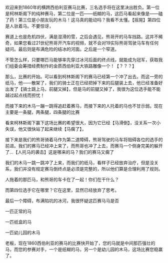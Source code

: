 欢迎来到1860年的横跨西伯利亚赛马比赛，三名选手将在这里决出胜负。第一位是柯林斯阁下的纯种赛马，第二位是一匹——纸糊的马，这匹马看起来像是——磕了药！第三位是小朋友玩的木马！这马真的能动吗？我看不太懂。【摇晃】第四位是人驮着马。不要惊讶，

赛道上也是危机四伏，满是湿滑的雪，之后会遇见，熊哥开的马车挡路。这并不稀奇，如果您看过21世纪熊哥开汽车的视频，就不会对19实际熊哥驾驶马车有任何疑问。最后则是布满危险的结冰的河面。之后是一个窄道。

不管怎么样，只要哪匹马能够率先穿过冰河后面的终点线，就能成为冠军，获取我们组委会筹措经费制作的金质西伯利亚大铁路雕像一个！【？？？】

那么，比赛的开始。可以看到柯林斯阁下的赛马已经第一个冲了出去。而这一旁的纸马，他——散架了，我们的骑士正在已经把掉下来的后腿装上去，他已经准备好出发了【骑士跳上马，前腿又掉】，但是马的前腿又掉了，我很为这位选手能不能越过起点线而担忧！



而接下来的木马一蹦一跳得追赶着赛马，而接下来的人托着的马也不甘示弱。现在主要是一条腿，两条腿，四条腿的比赛



看来柯林斯阁下赢下这场比赛的希望很大，因为它已经【马滑倒】，没关系一次小失误，他又很快站了起来继续【马瘸了】，



接下来是我们的熊哥骑着马作为第二道障碍，熊哥驾驶的马车将阻碍各位的选手的前进。我们的赛马已经冲上来了，而熊哥也冲了上去，而赛马一个侧身完美的躲开了...【人托马的袭击】这是哪来的马？我们的赛马又瘸了



我们的木马一跳一跳冲了上来，而我们的纸马，看样子已经放弃治疗，但是没关系，我们并没有规定赛马倒终点是必须是完整的，所以他们算是合理利用了规则。

人拖着的那匹马，和熊哥的车卡在了一起！你们在干什么？

而第四位选手它在哪里？它在这里，显然已经放弃了思考。

最后一个障碍，布满陷坑的冰河，我很怀疑这匹赛马马是否



一匹正常的马

一匹纸盒的马

一匹幼儿园的木马

老板，现在1860西伯利亚的赛马的比赛快开始了，您的马就是中间那匹强壮的马，而您的参赛对手，一个是纸糊的马，另一个是幼儿园的木马，这场比赛您稳赢了。

